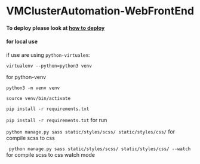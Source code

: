 # VMClusterAutomation-WebFrontEnd

#### To deploy please look at [how to deploy](./deploy/deploy.md)
#### for local use
if use are using ``python-virtualen``:
 
``virtualenv --python=python3 venv``
 
for python-venv

``python3 -m venv venv``

``source venv/bin/activate``
 
``pip install -r requirements.txt``
 
``pip install -r requirements.txt`` for run

``python manage.py sass static/styles/scss/ static/styles/css/`` for compile scss to css

`` python manage.py sass static/styles/scss/ static/styles/css/ --watch`` for compile scss to css watch mode


 
